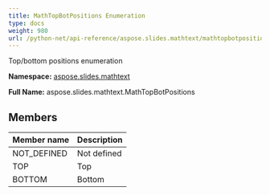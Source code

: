 ```yaml
---
title: MathTopBotPositions Enumeration
type: docs
weight: 980
url: /python-net/api-reference/aspose.slides.mathtext/mathtopbotpositions/
---
```


Top/bottom positions enumeration

**Namespace:** [aspose.slides.mathtext](/slides/python-net/api-reference/aspose.slides.mathtext/)

**Full Name:** aspose.slides.mathtext.MathTopBotPositions



## **Members**
|**Member name**|**Description**|
| :- | :- |
|NOT_DEFINED|Not defined|
|TOP|Top|
|BOTTOM|Bottom|
